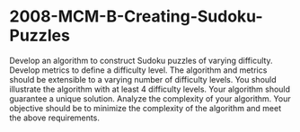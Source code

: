 # 2008-MCM-B-Creating-Sudoku-Puzzles

Develop an algorithm to construct Sudoku puzzles of varying difficulty. Develop metrics to define a difficulty level. The algorithm and metrics should be extensible to a varying number of difficulty levels. You should illustrate the algorithm with at least 4 difficulty levels. Your algorithm should guarantee a unique solution. Analyze the complexity of your algorithm. Your objective should be to minimize the complexity of the algorithm and meet the above requirements. 

